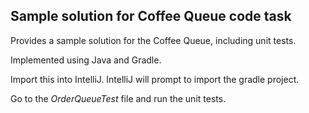 ## Sample solution for Coffee Queue code task

Provides a sample solution for the Coffee Queue, including unit tests.

Implemented using Java and Gradle.

Import this into IntelliJ. IntelliJ will prompt to import the gradle project.

Go to the _OrderQueueTest_ file and run the unit tests. 